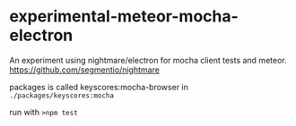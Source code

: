 # experimental-meteor-mocha-electron

An experiment using nightmare/electron for mocha client tests and meteor. https://github.com/segmentio/nightmare

packages is called keyscores:mocha-browser in `./packages/keyscores:mocha`

run with `>npm test`

